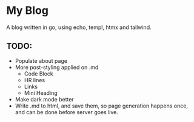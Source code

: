 # My Blog

A blog written in go, using echo, templ, htmx and tailwind.


## TODO:
* Populate about page
* More post-styling applied on .md
  * Code Block
  * HR lines
  * Links
  * Mini Heading
* Make dark mode better
* Write .md to html, and save them, so page generation happens once, and can be done before server goes live.